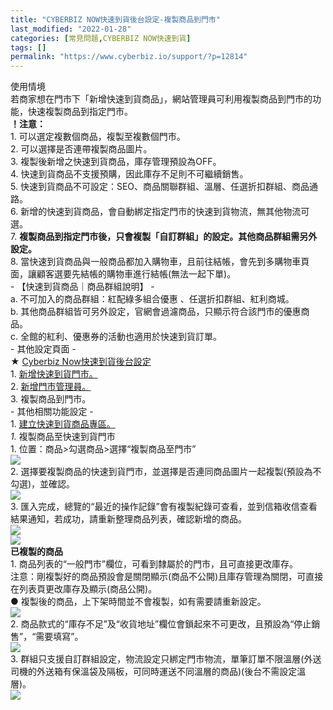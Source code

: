 ```yaml
---
title: "CYBERBIZ NOW快速到貨後台設定-複製商品到門市"
last_modified: "2022-01-28"
categories: [常見問題,CYBERBIZ NOW快速到貨]
tags: []
permalink: "https://www.cyberbiz.io/support/?p=12814"
---
```


使用情境  
若商家想在門市下「新增快速到貨商品」，網站管理員可利用複製商品到門市的功能，快速複製商品到指定門市。  
**！注意：**  
1\. 可以選定複數個商品，複製至複數個門市。  
2\. 可以選擇是否連帶複製商品圖片。  
3\. 複製後新增之快速到貨商品，庫存管理預設為OFF。  
4\. 快速到貨商品不支援預購，因此庫存不足則不可繼續銷售。  
5\. 快速到貨商品不可設定：SEO、商品關聯群組、溫層、任選折扣群組、商品通路。  
6\. 新增的快速到貨商品，會自動綁定指定門市的快速到貨物流，無其他物流可選。  
7\. **複製商品到指定門市後，只會複製「自訂群組」的設定。其他商品群組需另外設定。**  
8\. 當快速到貨商品與一般商品都加入購物車，且前往結帳，會先到多購物車頁面，讓顧客選要先結帳的購物車進行結帳(無法一起下單)。  
\- 【快速到貨商品｜商品群組說明】 -  
a. 不可加入的商品群組：紅配綠多組合優惠 、任選折扣群組、紅利商城。  
b. 其他商品群組皆可另外設定，官網會過濾商品，只顯示符合該門市的優惠商品。  
c. 全館的紅利、優惠券的活動也適用於快速到貨訂單。  
\- 其他設定頁面 -  
★ [Cyberbiz Now快速到貨後台設定](https://www.cyberbiz.io/support/?p=12783)  
1\. [新增快速到貨門市。](https://www.cyberbiz.io/support/?p=12967)  
2\. [新增門市管理員。](https://www.cyberbiz.io/support/?p=12804)  
3\. 複製商品到門市。  
\- 其他相關功能設定 -  
1\. [建立快速到貨商品專區。](https://www.cyberbiz.io/support/?p=12861)  
_1._   複製商品至快速到貨門市  
1\. 位置：商品>勾選商品>選擇“複製商品至門市”  
![](https://www.cyberbiz.io/support/wp-content/uploads/2021/06/快速到貨04.png)  
2\. 選擇要複製商品的快速到貨門市，並選擇是否連同商品圖片一起複製(預設為不勾選)，並確認。  
![](https://www.cyberbiz.io/support/wp-content/uploads/2021/06/快速到貨05.png)  
3\. 匯入完成，總覽的“最近的操作記錄”會有複製紀錄可查看，並到信箱收信查看結果通知，若成功，請重新整理商品列表，確認新增的商品。  
![](https://www.cyberbiz.io/support/wp-content/uploads/2021/06/快速到貨06.png)  
![](https://www.cyberbiz.io/support/wp-content/uploads/2021/06/快速到貨07.png)  
**已複製的商品**  
1\. 商品列表的“一般門市”欄位，可看到隸屬於的門市，且可直接更改庫存。  
注意：剛複製好的商品預設會是關閉顯示(商品不公開)且庫存管理為關閉，可直接在列表頁更改庫存及顯示(商品公開)。  
● 複製後的商品，上下架時間並不會複製，如有需要請重新設定。  
![](https://www.cyberbiz.io/support/wp-content/uploads/2021/06/快速到貨08.png)  
2\. 商品款式的“庫存不足”及“收貨地址”欄位會鎖起來不可更改，且預設為“停止銷售”，“需要填寫”。  
![](https://www.cyberbiz.io/support/wp-content/uploads/2021/06/快速到貨09.png)  
3\. 群組只支援自訂群組設定，物流設定只綁定門市物流，單筆訂單不限溫層(外送司機的外送箱有保溫袋及隔板，可同時運送不同溫層的商品)(後台不需設定溫層)。  
![](https://www.cyberbiz.io/support/wp-content/uploads/2021/06/快速到貨10.png)  

